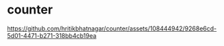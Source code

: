 # counter

https://github.com/hritikbhatnagar/counter/assets/108444942/9268e6cd-5d01-4471-b271-318bb4cb19ea
